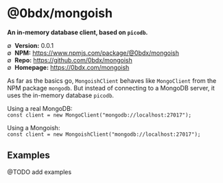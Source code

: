 # @0bdx/mongoish

__An in-memory database client, based on `picodb`.__

∅&nbsp; __Version:__ 0.0.1  
∅&nbsp; __NPM:__ <https://www.npmjs.com/package/@0bdx/mongoish>  
∅&nbsp; __Repo:__ <https://github.com/0bdx/mongoish>  
∅&nbsp; __Homepage:__ <https://0bdx.com/mongoish>

As far as the basics go, `MongoishClient` behaves like `MongoClient` from the
NPM package `mongodb`. But instead of connecting to a MongoDB server, it uses
the in-memory database `picodb`.

Using a real MongoDB:  
`const client = new MongoClient("mongodb://localhost:27017");`

Using a Mongoish:  
`const client = new MongoishClient("mongodb://localhost:27017");`

## Examples

@TODO add examples
